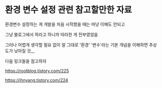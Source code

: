 # 환경 변수 설정 관련 참고할만한 자료

환경변수 설정하는 게 개발을 처음 시작했을 때는 마냥 이해도 안되고

그냥 블로그에서 하라고 하니까 따라한 게 전부였었음

그러나 어렵게 생각할 필요 없이 말 그대로 '환경' '변수'라는 기본 개념을 이해하면 추상도가 낮아질 것,,,

다음 링크들을 참고하자

https://rootblog.tistory.com/225

https://jhnyang.tistory.com/224
